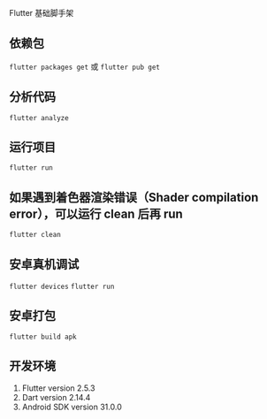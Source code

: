 Flutter 基础脚手架

## 依赖包

`flutter packages get` 或 `flutter pub get`

## 分析代码

`flutter analyze`

## 运行项目

`flutter run`

## 如果遇到着色器渲染错误（Shader compilation error），可以运行 clean 后再 run

`flutter clean`

## 安卓真机调试
`flutter devices`
`flutter run`

## 安卓打包
`flutter build apk`

## 开发环境

1. Flutter version 2.5.3
2. Dart version 2.14.4
3. Android SDK version 31.0.0